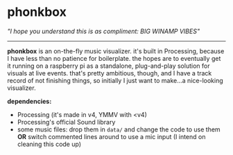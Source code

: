 # phonkbox

_"I hope you understand this is as compliment: BIG WINAMP VIBES"_

---
**phonkbox** is an on-the-fly music visualizer.  it's built in Processing, because I have less than no patience for boilerplate.  the hopes are to eventually get it running on a raspberry pi as a standalone, plug-and-play solution for visuals at live events.  that's pretty ambitious, though, and I have a track record of not finishing things, so initially I just want to make...a nice-looking visualizer.

**dependencies:**

* Processing (it's made in v4, YMMV with <v4)
* Processing's official Sound library
* some music files: drop them in `data/` and change the code to use them **OR** switch commented lines around to use a mic input (I intend on cleaning this code up)